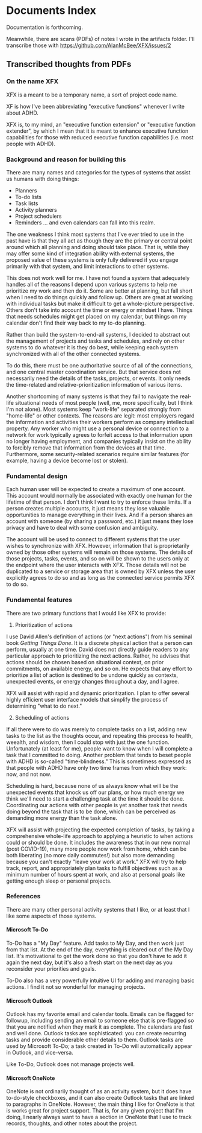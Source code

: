 # Documents Index

Documentation is forthcoming.

Meanwhile, there are scans (PDFs) of notes I wrote in the artifacts folder. I'll transcribe those with https://github.com/AlanMcBee/XFX/issues/2

## Transcribed thoughts from PDFs

### On the name XFX
XFX is a meant to be a temporary name, a sort of project code name.

XF is how I've been abbreviating "executive functions" whenever I write about ADHD.

XFX is, to my mind, an "executive function extension" or "executive function extender", by which I mean that it is meant to enhance executive function capabilities for those with reduced executive function capabilities (i.e. most people with ADHD).

### Background and reason for building this
There are many names and categories for the types of systems that assist us humans with doing things:
- Planners
- To-do lists
- Task lists
- Activity planners
- Project schedulers
- Reminders
... and even calendars can fall into this realm.

The one weakness I think most systems that I've ever tried to use in the past have is that they all act as though they are the primary or central point around which all planning and doing should take place. That is, while they may offer some kind of integration ability with external systems, the proposed value of these systems is only fully delivered if you engage primarily with that system, and limit interactions to other systems.

This does not work well for me. I have not found a system that adequately handles all of the reasons I depend upon various systems to help me prioritize my work and then do it. Some are better at planning, but fall short when I need to do things quickly and follow up. Others are great at working with individual tasks but make it difficult to get a whole-picture perspective. Others don't take into account the time or energy or mindset I have. Things that needs schedules might get placed on my calendar, but things on my calendar don't find their way back to my to-do planning.

Rather than build the system-to-end-all systems, I decided to abstract out the management of projects and tasks and schedules, and rely on other systems to do whatever it is they do best, while keeping each system synchronized with all of the other connected systems.

To do this, there must be one authoritative source of all of the connections, and one central master coordination service. But that service does not necessarily need the details of the tasks, projects, or events. It only needs the time-related and relative-prioritization information of various items.

Another shortcoming of many systems is that they fail to navigate the real-life situational needs of most people (well, me, more specifically, but I think I'm not alone). Most systems keep "work-life" separated strongly from "home-life" or other contexts. The reasons are legit: most employers regard the information and activities their workers perform as company intellectual property. Any worker who might use a personal device or connection to a network for work typically agrees to forfeit access to that information upon no longer having employment, and companies typically insist on the ability to forcibly remove that information from the devices at that time. Furthermore, some security-related scenarios require similar features (for example, having a device become lost or stolen).

### Fundamental design
Each human user will be expected to create a maximum of one account. This account would normally be associated with exactly one human for the lifetime of that person. I don't think I want to try to enforce these limits. If a person creates multiple accounts, it just means they lose valuable opportunities to manage everything in their lives. And if a person shares an account with someone (by sharing a password, etc.) it just means they lose privacy and have to deal with some confusion and ambiguity.

The account will be used to connect to different systems that the user wishes to synchronize with XFX. However, information that is proprietarily owned by those other systems will remain on those systems. The details of those projects, tasks, events, and so on will be shown to the users only at the endpoint where the user interacts with XFX. Those details will not be duplicated to a service or storage area that is owned by XFX unless the user explicitly agrees to do so and as long as the connected service permits XFX to do so.

### Fundamental features
There are two primary functions that I would like XFX to provide:

1. Prioritization of actions

I use David Allen's definition of actions (or "next actions") from his seminal book *Getting Things Done*. It is a discrete physical action that a person can perform, usually at one time. David does not directly guide readers to any particular approach to prioritizing the next actions. Rather, he advises that actions should be chosen based on situational context, on prior commitments, on available energy, and so on. He expects that any effort to prioritize a list of action is destined to be undone quickly as contexts, unexpected events, or energy changes throughout a day, and I agree.

XFX will assist with rapid and dynamic prioritization. I plan to offer several highly efficient user interface models that simplify the process of determining "what to do next."

2. Scheduling of actions

If all there were to do was merely to complete tasks on a list, adding new tasks to the list as the thoughts occur, and repeating this process to health, weealth, and wisdom, then I could stop with just the one function. Unfortunately (at least for me), people want to know when I will complete a task that I committed to doing. Another problem that tends to beset people with ADHD is so-called "time-blindness." This is sometimess expressed as that people with ADHD have only two time frames from which they work: now, and not now.

Scheduling is hard, because none of us always know what will be the unexpected events that knock us off our plans, or how much energy we think we'll need to start a challenging task at the time it should be done. Coordinating our actions with other people is yet another task that needs doing beyond the task that is to be done, which can be perceived as demanding more energy than the task alone.

XFX will assist with projecting the expected completion of tasks, by taking a comprehensive whole-life approach to applying a heuristic to when actions could or should be done. It includes the awareness that in our new normal (post COVID-19), many more people now work from home, which can be both liberating (no more daily commutes!) but also more demanding because you can't exactly "leave your work at work." XFX will try to help track, report, and appropriately plan tasks to fulfill objectives such as a minimum number of hours spent at work, and also at personal goals like getting enough sleep or personal projects.

### References
There are many other personal activity systems that I like, or at least that I like some aspects of those systems.

#### Microsoft To-Do
To-Do has a "My Day" feature. Add tasks to My Day, and then work just from that list. At the end of the day, everything is cleared out of the My Day list. It's motivational to get the work done so that you don't have to add it again the next day, but it's also a fresh start on the next day as you reconsider your priorities and goals.

To-Do also has a very powerfully intuitive UI for adding and managing basic actions. I find it not so wonderful for managing projects.

#### Microsoft Outlook
Outlook has my favorite email and calendar tools. Emails can be flagged for followup, including sending an email to someone else that is pre-flagged so that you are notified when they mark it as complete. The calendars are fast and well done. Outlook tasks are sophisticated: you can create recurring tasks and provide considerable other details to them. Outlook tasks are used by Microsoft To-Do; a task created in To-Do will automatically appear in Outlook, and vice-versa.

Like To-Do, Outlook does not manage projects well.

#### Microsoft OneNote
OneNote is not ordinarily thought of as an activity system, but it does have to-do-style checkboxes, and it can also create Outlook tasks that are linked to paragraphs in OneNote. However, the main thing I like for OneNote is that is works great for project support. That is, for any given project that I'm doing, I nearly always want to have a section in OneNote that I use to track records, thoughts, and other notes about the project.

